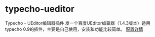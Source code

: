 # typecho-ueditor
Typecho - UEditor编辑器插件
发一个百度UEditor编辑器（1.4.3版本）适用typecho 0.9的插件，主要是自己使用，安装和功能比较简单。
[配置详情](http://www.jyboke.com/2014/06/06/typecho-ueditor/)
